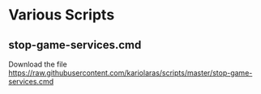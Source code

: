 # Various Scripts

## stop-game-services.cmd
Download the file https://raw.githubusercontent.com/kariolaras/scripts/master/stop-game-services.cmd 
